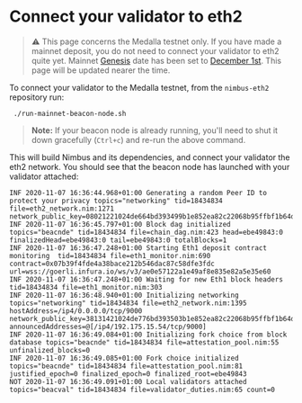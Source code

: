 # Connect your validator to eth2

> ⚠️  This page concerns the Medalla testnet only. If you have made a mainnet deposit, you do not need to connect your validator to eth2 quite yet. Mainnet [Genesis](https://hackmd.io/@benjaminion/genesis) date has been set to [December 1st](https://blog.ethereum.org/2020/11/04/eth2-quick-update-no-19/). This page will be updated nearer the time.

To connect your validator to the Medalla testnet, from the `nimbus-eth2` repository run:

```
 ./run-mainnet-beacon-node.sh
```

> **Note:** If your beacon node is already running, you'll need to shut it down gracefully (`Ctrl+c`) and re-run the above command.

This will build Nimbus and its dependencies, and connect your validator the eth2 network.
You should see that the beacon node has launched with your validator attached:

```
INF 2020-11-07 16:36:44.968+01:00 Generating a random Peer ID to protect your privacy topics="networking" tid=18434834 file=eth2_network.nim:1271 network_public_key=08021221024de664bd393499b1e852ea82c22068b95ffbf1b64dc40f31cafb5b0eac87c730
INF 2020-11-07 16:36:45.797+01:00 Block dag initialized                      topics="beacnde" tid=18434834 file=chain_dag.nim:423 head=ebe49843:0 finalizedHead=ebe49843:0 tail=ebe49843:0 totalBlocks=1
INF 2020-11-07 16:36:47.248+01:00 Starting Eth1 deposit contract monitoring  tid=18434834 file=eth1_monitor.nim:690 contract=0x07b39f4fde4a38bace212b546dac87c58dfe3fdc url=wss://goerli.infura.io/ws/v3/ae0e57122a1e49af8e835e82a5e35e60
INF 2020-11-07 16:36:47.248+01:00 Waiting for new Eth1 block headers         tid=18434834 file=eth1_monitor.nim:303
INF 2020-11-07 16:36:48.940+01:00 Initializing networking                    topics="networking" tid=18434834 file=eth2_network.nim:1395 hostAddress=/ip4/0.0.0.0/tcp/9000 network_public_key=38131421024de776bd393503b1e852ea82c22068b95ffbf1b64dc40f31cafb5b0eac87d669 announcedAddresses=@[/ip4/192.175.15.54/tcp/9000]
INF 2020-11-07 16:36:49.084+01:00 Initializing fork choice from block database topics="beacnde" tid=18434834 file=attestation_pool.nim:55 unfinalized_blocks=0
INF 2020-11-07 16:36:49.085+01:00 Fork choice initialized                    topics="beacnde" tid=18434834 file=attestation_pool.nim:81 justified_epoch=0 finalized_epoch=0 finalized_root=ebe49843
NOT 2020-11-07 16:36:49.091+01:00 Local validators attached                  topics="beacval" tid=18434834 file=validator_duties.nim:65 count=0
```

